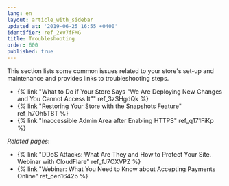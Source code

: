 ```yaml
---
lang: en
layout: article_with_sidebar
updated_at: '2019-06-25 16:55 +0400'
identifier: ref_2xv7fFMG
title: Troubleshooting
order: 600
published: true
---
```

This section lists some common issues related to your store's set-up and maintenance and provides links to troubleshooting steps.

*  {% link "What to Do if Your Store Says "We Are Deploying New Changes and You Cannot Access It"" ref_3zSHgdQk %}
*  {% link "Restoring Your Store with the Snapshots Feature" ref_h7Oh5T8T %}
*  {% link "Inaccessible Admin Area after Enabling HTTPS" ref_q171FiKp %}

_Related pages_:

*  {% link "DDoS Attacks: What Are They and How to Protect Your Site. Webinar with CloudFlare" ref_fJ7OXVPZ %}
*  {% link "Webinar: What You Need to Know about Accepting Payments Online" ref_cen1642b %}
